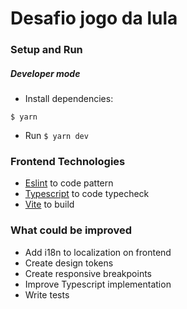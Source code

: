 # Desafio jogo da lula

### Setup and Run

##### Developer mode

- Install dependencies:

```
$ yarn
```

- Run `$ yarn dev`

### Frontend Technologies

- [Eslint](https://eslint.org/) to code pattern
- [Typescript](https://www.typescriptlang.org/) to code typecheck
- [Vite](https://vitejs.dev/) to build

### What could be improved

- Add i18n to localization on frontend
- Create design tokens
- Create responsive breakpoints
- Improve Typescript implementation
- Write tests
